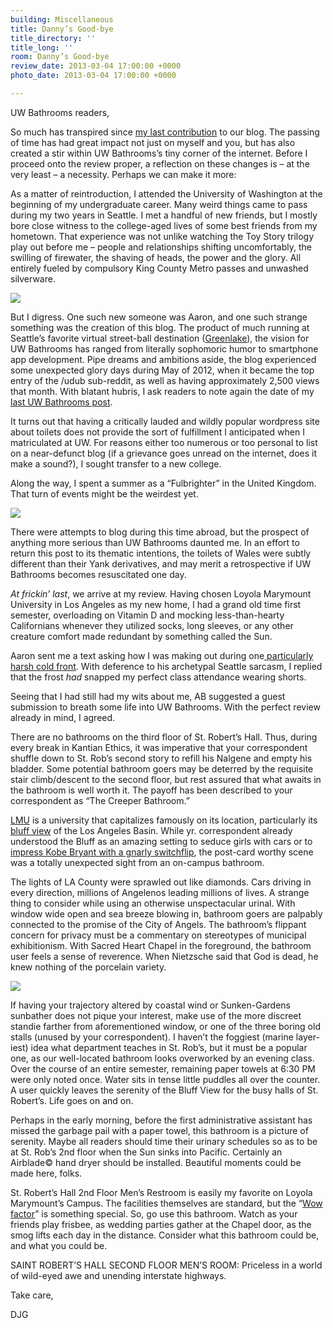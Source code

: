 ```yaml
---
building: Miscellaneous
title: Danny’s Good-bye
title_directory: ''
title_long: ''
room: Danny’s Good-bye
review_date: 2013-03-04 17:00:00 +0000
photo_date: 2013-03-04 17:00:00 +0000

---
```

UW Bathrooms readers,

So much has transpired since [my last contribution](https://uwbathrooms.wordpress.com/2012/05/09/greek-week-special-paccar-where-the-heels-meet-the-yoga-pants/ "Greek Week Special PACCAR – “Where the Heels Meet the Yoga Pants”") to our blog. The passing of time has had great impact not just on myself and you, but has also created a stir within UW Bathrooms’s tiny corner of the internet. Before I proceed onto the review proper, a reflection on these changes is – at the very least – a necessity. Perhaps we can make it more:

As a matter of reintroduction, I attended the University of Washington at the beginning of my undergraduate career. Many weird things came to pass during my two years in Seattle. I met a handful of new friends, but I mostly bore close witness to the college-aged lives of some best friends from my hometown. That experience was not unlike watching the Toy Story trilogy play out before me – people and relationships shifting uncomfortably, the swilling of firewater, the shaving of heads, the power and the glory. All entirely fueled by compulsory King County Metro passes and unwashed silverware.

![](https://uwbathrooms.files.wordpress.com/2013/03/cats_ab_dg.jpeg)

But I digress. One such new someone was Aaron, and one such strange something was the creation of this blog. The product of much running at Seattle’s favorite virtual street-ball destination ([Greenlake](https://www.youtube.com/watch?v=aMnkkn1kAgg)), the vision for UW Bathrooms has ranged from literally sophomoric humor to smartphone app development. Pipe dreams and ambitions aside, the blog experienced some unexpected glory days during May of 2012, when it became the top entry of the /udub sub-reddit, as well as having approximately 2,500 views that month. With blatant hubris, I ask readers to note again the date of my [last UW Bathrooms post](https://uwbathrooms.wordpress.com/2012/05/09/greek-week-special-paccar-where-the-heels-meet-the-yoga-pants/ "Greek Week Special PACCAR – “Where the Heels Meet the Yoga Pants”").

It turns out that having a critically lauded and wildly popular wordpress site about toilets does not provide the sort of fulfillment I anticipated when I matriculated at UW. For reasons either too numerous or too personal to list on a near-defunct blog (if a grievance goes unread on the internet, does it make a sound?), I sought transfer to a new college.

Along the way, I spent a summer as a “Fulbrighter” in the United Kingdom. That turn of events might be the weirdest yet.

![](https://uwbathrooms.files.wordpress.com/2013/03/img_1493.jpg)

There were attempts to blog during this time abroad, but the prospect of anything more serious than UW Bathrooms daunted me. In an effort to return this post to its thematic intentions, the toilets of Wales were subtly different than their Yank derivatives, and may merit a retrospective if UW Bathrooms becomes resuscitated one day.

_At frickin’ last_, we arrive at my review. Having chosen Loyola Marymount University in Los Angeles as my new home, I had a grand old time first semester, overloading on Vitamin D and mocking less-than-hearty Californians whenever they utilized socks, long sleeves, or any other creature comfort made redundant by something called the Sun.

Aaron sent me a text asking how I was making out during one[ particularly harsh cold front](http://www.laimyours.com/wp-content/uploads/Jimmy-Kimmel-Makes-Excellent-Commentary-On-Los-Angeles-Reaction-To-Cold-Weather.png "The Beach"). With deference to his archetypal Seattle sarcasm, I replied that the frost _had_ snapped my perfect class attendance wearing shorts.

Seeing that I had still had my wits about me, AB suggested a guest submission to breath some life into UW Bathrooms. With the perfect review already in mind, I agreed.

There are no bathrooms on the third floor of St. Robert’s Hall. Thus, during every break in Kantian Ethics, it was imperative that your correspondent shuffle down to St. Rob’s second story to refill his Nalgene and empty his bladder. Some potential bathroom goers may be deterred by the requisite stair climb/descent to the second floor, but rest assured that what awaits in the bathroom is well worth it. The payoff has been described to your correspondent as “The Creeper Bathroom.”

[LMU](http://collegeprofiles.com/images/lmupic.jpg) is a university that capitalizes famously on its location, particularly its [bluff view](http://ethnomusicologyreview.ucla.edu/sites/default/files/u26/loyola_marymount_view_from_bluff.jpg) of the Los Angeles Basin. While yr. correspondent already understood the Bluff as an amazing setting to seduce girls with cars or to [impress Kobe Bryant with a gnarly switchflip](https://www.youtube.com/watch?v=jsqyM60eyZ4), the post-card worthy scene was a totally unexpected sight from an on-campus bathroom.

The lights of LA County were sprawled out like diamonds. Cars driving in every direction, millions of Angelenos leading millions of lives. A strange thing to consider while using an otherwise unspectacular urinal. With window wide open and sea breeze blowing in, bathroom goers are palpably connected to the promise of the City of Angels. The bathroom’s flippant concern for privacy must be a commentary on stereotypes of municipal exhibitionism. With Sacred Heart Chapel in the foreground, the bathroom user feels a sense of reverence. When Nietzsche said that God is dead, he knew nothing of the porcelain variety.

![](https://uwbathrooms.files.wordpress.com/2013/03/from_urinal-e1362518759287.jpg)

If having your trajectory altered by coastal wind or Sunken-Gardens sunbather does not pique your interest, make use of the more discreet standie farther from aforementioned window, or one of the three boring old stalls (unused by your correspondent). I haven’t the foggiest (marine layer-iest) idea what department teaches in St. Rob’s, but it must be a popular one, as our well-located bathroom looks overworked by an evening class. Over the course of an entire semester, remaining paper towels at 6:30 PM were only noted once. Water sits in tense little puddles all over the counter. A user quickly leaves the serenity of the Bluff View for the busy halls of St. Robert’s. Life goes on and on.

Perhaps in the early morning, before the first administrative assistant has missed the garbage pail with a paper towel, this bathroom is a picture of serenity. Maybe all readers should time their urinary schedules so as to be at St. Rob’s 2nd floor when the Sun sinks into Pacific. Certainly an Airblade© hand dryer should be installed. Beautiful moments could be made here, folks.

St. Robert’s Hall 2nd Floor Men’s Restroom is easily my favorite on Loyola Marymount’s Campus. The facilities themselves are standard, but the “[Wow factor](http://dining.lmu.edu/dining/delrey.html)” is something special. So, go use this bathroom. Watch as your friends play frisbee, as wedding parties gather at the Chapel door, as the smog lifts each day in the distance. Consider what this bathroom could be, and what you could be.

SAINT ROBERT’S HALL SECOND FLOOR MEN’S ROOM: Priceless in a world of wild-eyed awe and unending interstate highways.

Take care,

DJG